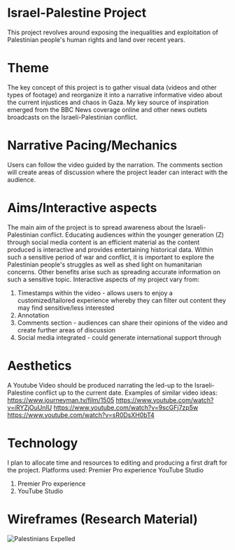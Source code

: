 # Israel-Palestine Project
This project revolves around exposing the inequalities and exploitation of Palestinian people's human rights and land over recent years.
# Theme  

The key concept of this project is to gather visual data (videos and other types of footage) and reorganize it into a narrative informative video about the current injustices and chaos in Gaza. My key source of inspiration emerged from the BBC News coverage online and other news outlets broadcasts on the Israeli-Palestinian conflict.

# Narrative Pacing/Mechanics  

Users can follow the video guided by the narration. The comments section will create areas of discussion where the project leader can interact with the audience.
# Aims/Interactive aspects  

The main aim of the project is to spread awareness about the Israeli-Palestinian conflict. Educating audiences within the younger generation (Z) through social media content is an efficient material as the content produced is interactive and provides entertaining historical data. Within such a sensitive period of war and conflict, it is important to explore the Palestinian people's struggles as well as shed light on humanitarian concerns. Other benefits arise such as spreading accurate information on such a sensitive topic.
Interactive aspects of my project vary from:
1. Timestamps within the video - allows users to enjoy a customized/tailored experience whereby they can filter out content they may find sensitive/less interested
2. Annotation
3. Comments section - audiences can share their opinions of the video and create further areas of discussion
4. Social media integrated - could generate international support through

# Aesthetics
A Youtube Video should be produced narrating the led-up to the Israeli-Palestine conflict up to the current date.
Examples of similar video ideas:
https://www.journeyman.tv/film/1505
https://www.youtube.com/watch?v=iRYZjOuUnlU
https://www.youtube.com/watch?v=9scGFj7zp5w
https://www.youtube.com/watch?v=sR0DsXH0bT4

# Technology 

I plan to allocate time and resources to editing and producing a first draft for the project.
Platforms used:
Premier Pro experience
YouTube Studio
1. Premier Pro experience
2. YouTube Studio

# Wireframes (Research Material)
![Palestinians Expelled](https://github.com/panosleontsinis/interface-narratives1/assets/123083154/7965f4db-6233-4cd8-932e-32d6f62f9d6d)


